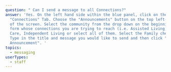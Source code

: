 ```yaml
---
question: " Can I send a message to all Connections?"
answer: 'Yes. On the left hand side within the blue panel, click on the
  "Connections" Tab. Choose the "Announcements" button on the top left-hand side
  of the screen. Select the community from the drop down on the beginning of the
  form whose connections you are trying to reach (i.e. Assisted Living, Memory
  Care, Independent Living or select all of them. Select the Family check box.
  Type in the title and message you would like to send and then click "Send
  Announcement". '
topics:
  - messaging
userTypes:
  - staff
---
```

